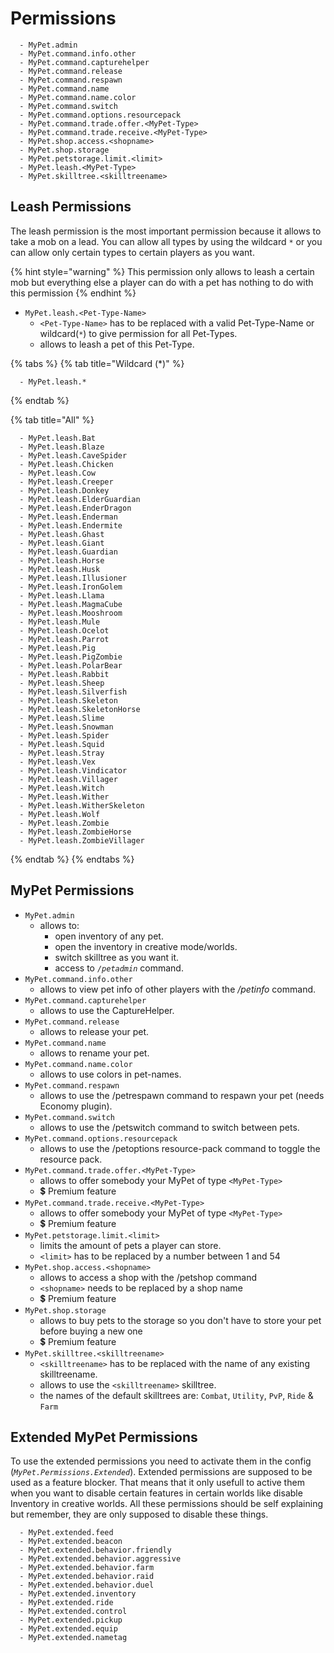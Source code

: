 # Permissions

```text
  - MyPet.admin
  - MyPet.command.info.other
  - MyPet.command.capturehelper
  - MyPet.command.release
  - MyPet.command.respawn
  - MyPet.command.name
  - MyPet.command.name.color
  - MyPet.command.switch
  - MyPet.command.options.resourcepack
  - MyPet.command.trade.offer.<MyPet-Type>
  - MyPet.command.trade.receive.<MyPet-Type>
  - MyPet.shop.access.<shopname>
  - MyPet.shop.storage
  - MyPet.petstorage.limit.<limit>
  - MyPet.leash.<MyPet-Type>
  - MyPet.skilltree.<skilltreename>
```

## Leash Permissions

The leash permission is the most important permission because it allows to take a mob on a lead. You can allow all types by using the wildcard `*` or you can allow only certain types to certain players as you want. 

{% hint style="warning" %}
This permission only allows to leash a certain mob but everything else a player can do with a pet has nothing to do with this permission
{% endhint %}

* `MyPet.leash.<Pet-Type-Name>`
  * `<Pet-Type-Name>` has to be replaced with a valid Pet-Type-Name or wildcard\(`*`\) to give permission for all Pet-Types.
  * allows to leash a pet of this Pet-Type.

{% tabs %}
{% tab title="Wildcard \(\*\)" %}
```text
  - MyPet.leash.*
```
{% endtab %}

{% tab title="All" %}
```text
  - MyPet.leash.Bat
  - MyPet.leash.Blaze
  - MyPet.leash.CaveSpider
  - MyPet.leash.Chicken
  - MyPet.leash.Cow
  - MyPet.leash.Creeper
  - MyPet.leash.Donkey
  - MyPet.leash.ElderGuardian
  - MyPet.leash.EnderDragon
  - MyPet.leash.Enderman
  - MyPet.leash.Endermite
  - MyPet.leash.Ghast
  - MyPet.leash.Giant
  - MyPet.leash.Guardian
  - MyPet.leash.Horse
  - MyPet.leash.Husk
  - MyPet.leash.Illusioner
  - MyPet.leash.IronGolem
  - MyPet.leash.Llama
  - MyPet.leash.MagmaCube
  - MyPet.leash.Mooshroom
  - MyPet.leash.Mule
  - MyPet.leash.Ocelot
  - MyPet.leash.Parrot
  - MyPet.leash.Pig
  - MyPet.leash.PigZombie
  - MyPet.leash.PolarBear
  - MyPet.leash.Rabbit
  - MyPet.leash.Sheep
  - MyPet.leash.Silverfish
  - MyPet.leash.Skeleton
  - MyPet.leash.SkeletonHorse
  - MyPet.leash.Slime
  - MyPet.leash.Snowman
  - MyPet.leash.Spider
  - MyPet.leash.Squid
  - MyPet.leash.Stray
  - MyPet.leash.Vex
  - MyPet.leash.Vindicator
  - MyPet.leash.Villager
  - MyPet.leash.Witch
  - MyPet.leash.Wither
  - MyPet.leash.WitherSkeleton
  - MyPet.leash.Wolf
  - MyPet.leash.Zombie
  - MyPet.leash.ZombieHorse
  - MyPet.leash.ZombieVillager
```
{% endtab %}
{% endtabs %}

## MyPet Permissions

* `MyPet.admin`
  * allows to:
    * open inventory of any pet.
    * open the inventory in creative mode/worlds.
    * switch skilltree as you want it.
    * access to _`/petadmin`_ command.
* `MyPet.command.info.other`
  * allows to view pet info of other players with the _/petinfo_ command.
* `MyPet.command.capturehelper`
  * allows to use the CaptureHelper.
* `MyPet.command.release`
  * allows to release your pet.
* `MyPet.command.name`
  * allows to rename your pet.
* `MyPet.command.name.color`
  * allows to use colors in pet-names.
* `MyPet.command.respawn`
  * allows to use the /petrespawn command to respawn your pet \(needs Economy plugin\).
* `MyPet.command.switch`
  * allows to use the /petswitch command to switch between pets.
* `MyPet.command.options.resourcepack`
  * allows to use the /petoptions resource-pack command to toggle the resource pack.
* `MyPet.command.trade.offer.<MyPet-Type>`
  * allows to offer somebody your MyPet of type `<MyPet-Type>`
  * 💲 Premium feature
* `MyPet.command.trade.receive.<MyPet-Type>`
  * allows to offer somebody your MyPet of type `<MyPet-Type>`
  * 💲 Premium feature
* `MyPet.petstorage.limit.<limit>`
  * limits the amount of pets a player can store.
  * `<limit>` has to be replaced by a number between 1 and 54
* `MyPet.shop.access.<shopname>`
  * allows to access a shop with the /petshop command
  * `<shopname>` needs to be replaced by a shop name
  * 💲 Premium feature
* `MyPet.shop.storage`
  * allows to buy pets to the storage so you don't have to store your pet before buying a new one
  * 💲 Premium feature
* `MyPet.skilltree.<skilltreename>`
  * `<skilltreename>` has to be replaced with the name of any existing skilltreename.
  * allows to use the `<skilltreename>` skilltree.
  * the names of the default skilltrees are: `Combat`, `Utility`, `PvP`, `Ride` & `Farm`

## Extended MyPet Permissions

To use the extended permissions you need to activate them in the config \(_`MyPet.Permissions.Extended`_\). Extended permissions are supposed to be used as a feature blocker. That means that it only usefull to active them when you want to disable certain features in certain worlds like disable Inventory in creative worlds. All these permissions should be self explaining but remember, they are only supposed to disable these things.

```text
  - MyPet.extended.feed
  - MyPet.extended.beacon
  - MyPet.extended.behavior.friendly
  - MyPet.extended.behavior.aggressive
  - MyPet.extended.behavior.farm
  - MyPet.extended.behavior.raid
  - MyPet.extended.behavior.duel
  - MyPet.extended.inventory
  - MyPet.extended.ride
  - MyPet.extended.control
  - MyPet.extended.pickup
  - MyPet.extended.equip
  - MyPet.extended.nametag
```

